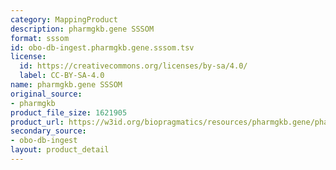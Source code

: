 ```yaml
---
category: MappingProduct
description: pharmgkb.gene SSSOM
format: sssom
id: obo-db-ingest.pharmgkb.gene.sssom.tsv
license:
  id: https://creativecommons.org/licenses/by-sa/4.0/
  label: CC-BY-SA-4.0
name: pharmgkb.gene SSSOM
original_source:
- pharmgkb
product_file_size: 1621905
product_url: https://w3id.org/biopragmatics/resources/pharmgkb.gene/pharmgkb.gene.sssom.tsv
secondary_source:
- obo-db-ingest
layout: product_detail
---
```

